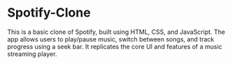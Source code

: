 # Spotify-Clone
This is a basic clone of Spotify, built using HTML, CSS, and JavaScript. The app allows users to play/pause music, switch between songs, and track progress using a seek bar. It replicates the core UI and features of a music streaming player.
